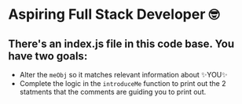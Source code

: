 # Aspiring Full Stack Developer :nerd_face:

## There's an index.js file in this code base. You have two goals:
- Alter the `meObj` so it matches relevant information about ✨YOU✨
- Complete the logic in the `introduceMe` function to print out the 2 statments that the comments are guiding you to print out.